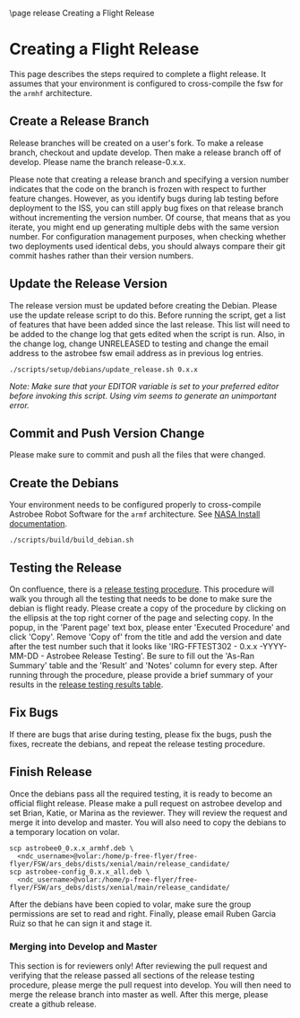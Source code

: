\page release Creating a Flight Release

# Creating a Flight Release

This page describes the steps required to complete a flight release. It assumes
that your environment is configured to cross-compile the fsw for the `armhf`
architecture.

## Create a Release Branch

Release branches will be created on a user's fork. To make a release branch,
checkout and update develop. Then make a release branch off of develop. Please
name the branch release-0.x.x.


Please note that creating a release branch and specifying a version number
indicates that the code on the branch is frozen with respect to further
feature changes. However, as you identify bugs during lab testing before
deployment to the ISS, you can still apply bug fixes on that release branch
without incrementing the version number. Of course, that means that as you
iterate, you might end up generating multiple debs with the same version number.
For configuration management purposes, when checking whether two deployments
used identical debs, you should always compare their git commit hashes rather
than their version numbers.

## Update the Release Version

The release version must be updated before creating the Debian. Please use
the update release script to do this. Before running the script, get a list of
features that have been added since the last release. This list will need to be
added to the change log that gets edited when the script is run. Also, in the
change log, change UNRELEASED to testing and change the email address to the
astrobee fsw email address as in previous log entries.

    ./scripts/setup/debians/update_release.sh 0.x.x


*Note: Make sure that your EDITOR variable is set to your preferred editor
before invoking this script. Using vim seems to generate an unimportant error.*

## Commit and Push Version Change

Please make sure to commit and push all the files that were changed.


## Create the Debians

Your environment needs to be configured properly to cross-compile Astrobee
Robot Software for the `armf` architecture. See
[NASA Install documentation](NASA_INSTALL.md).

    ./scripts/build/build_debian.sh


## Testing the Release

On confluence, there is a [release testing procedure](https://babelfish.arc.nasa.gov/confluence/display/FFFSW/IRG-FFTEST302+-+Astrobee+Release+Testing).
This procedure will walk you through all the testing that needs to be done to
make sure the debian is flight ready. Please create a copy of the procedure by
clicking on the ellipsis at the top right corner of the page and selecting copy.
In the popup, in the 'Parent page' text box, please enter 'Executed Procedure'
and click 'Copy'. Remove 'Copy of' from the title and add the version and date
after the test number such that it looks like
'IRG-FFTEST302 - 0.x.x -YYYY-MM-DD - Astrobee Release Testing'. Be sure to fill
out the 'As-Ran Summary' table and the 'Result' and 'Notes' column for every
step. After running through the procedure, please provide a brief summary of
your results in the
[release testing results table](https://babelfish.arc.nasa.gov/confluence/display/FFFSW/Release+Testing+Results).

## Fix Bugs

If there are bugs that arise during testing, please fix the bugs, push the
fixes, recreate the debians, and repeat the release testing procedure.

## Finish Release

Once the debians pass all the required testing, it is ready to become an
official flight release. Please make a pull request on astrobee develop and set
Brian, Katie, or Marina as the reviewer. They will review the request and merge
it into develop and master. You will also need to copy the debians to a
temporary location on volar.

    scp astrobee0_0.x.x_armhf.deb \
      <ndc_username>@volar:/home/p-free-flyer/free-flyer/FSW/ars_debs/dists/xenial/main/release_candidate/
    scp astrobee-config_0.x.x_all.deb \
      <ndc_username>@volar:/home/p-free-flyer/free-flyer/FSW/ars_debs/dists/xenial/main/release_candidate/


After the debians have been copied to volar, make sure the group permissions are
set to read and right. Finally, please email Ruben Garcia Ruiz so that he can
sign it and stage it.

### Merging into Develop and Master

This section is for reviewers only! After reviewing the pull request and
verifying that the release passed all sections of the release testing procedure,
please merge the pull request into develop. You will then need to merge the
release branch into master as well. After this merge, please create a github
release.
